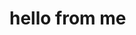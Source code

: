 <!DOCTYPE html>
<head>
    <title>
        don't histate to buy 
    </title>
</head>
<body>
    <h1>
        hello from me 
    </h1>

</body>
</html>
